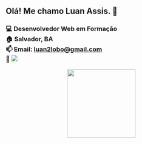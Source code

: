 ## Olá! Me chamo Luan Assis. 👋 <br> <h3>💻 Desenvolvedor Web em Formação <br> :house: Salvador, BA <br>  📫 Email: luan2lobo@gmail.com <br>🚩 <a href="https://www.linkedin.com/in/luan-assis/" target="_blank"><img src="https://img.shields.io/badge/-LinkedIn-%230077B5?style=for-the-badge&logo=linkedin&logoColor=white" target="_blank"></a> </h3><div align="center"> <a href="https://github.com/lluanassis"> <img height="180em" src="https://github-readme-stats.vercel.app/api/top-langs/?username=lluanassis&layout=compact&langs_count=7&theme=dark"/> 

